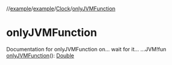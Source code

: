 //[example](../../index.md)/[example](../index.md)/[Clock](index.md)/[onlyJVMFunction](only-j-v-m-function.md)



# onlyJVMFunction  
Documentation for onlyJVMFunction on... wait for it... ...JVM!fun [onlyJVMFunction](only-j-v-m-function.md)(): [Double](https://kotlinlang.org/api/latest/jvm/stdlib/kotlin/-double/index.html)
